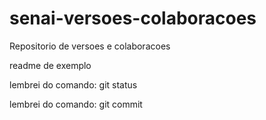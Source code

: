 # senai-versoes-colaboracoes
Repositorio de versoes e colaboracoes

readme de exemplo

lembrei do comando: git status

lembrei do comando: git commit